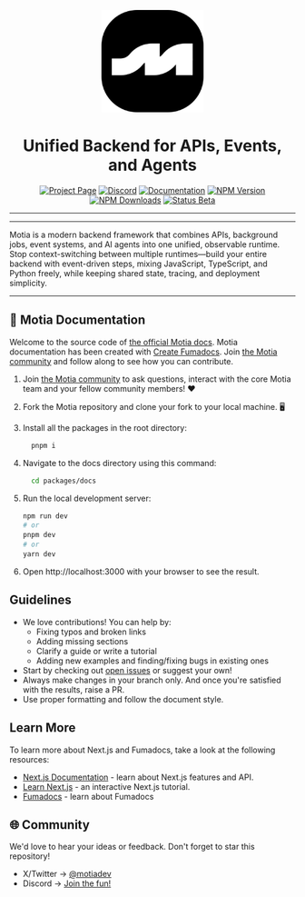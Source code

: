 <a name="readme-top"></a>

<div align="center">
  <img src="../../assets/PNGs/icon.png" alt="Logo" width="180">
  <h1 align="center"> Unified Backend for APIs, Events, and Agents </h1>
</div>

<div align="center">
  <a href="https://motia.dev"><img src="https://img.shields.io/badge/PROJECT-PAGE-FFE165?style=for-the-badge&labelColor=555555" alt="Project Page"></a>
  <a href="https://discord.gg/nJFfsH5d6v"><img src="https://img.shields.io/badge/DISCORD-JOIN%20US-9146FF?style=for-the-badge&labelColor=555555" alt="Discord"></a>
  <a href="https://motia.dev/docs"><img src="https://img.shields.io/badge/DOCS-READ%20NOW-000000?style=for-the-badge&labelColor=555555" alt="Documentation"></a>
  <a href="https://www.npmjs.com/package/motia"><img src="https://img.shields.io/npm/v/motia?style=for-the-badge&label=NPM&labelColor=555555&color=CB3837" alt="NPM Version"></a>
  <a href="https://www.npmjs.com/package/motia"><img src="https://img.shields.io/npm/dt/motia?style=for-the-badge&label=DOWNLOADS&labelColor=555555&color=CB3837" alt="NPM Downloads"></a>
  <a href="#"><img src="https://img.shields.io/badge/STATUS-BETA-FFE165?style=for-the-badge&labelColor=555555" alt="Status Beta"></a>
  <hr>
</div>

---

Motia is a modern backend framework that combines APIs, background jobs, event systems, and AI agents into one unified, observable runtime. Stop context-switching between multiple runtimes—build your entire backend with event-driven steps, mixing JavaScript, TypeScript, and Python freely, while keeping shared state, tracing, and deployment simplicity.

---

## 📝 Motia Documentation

Welcome to the source code of [the official Motia docs](http://motia.dev/docs/).
Motia documentation has been created with [Create Fumadocs](https://github.com/fuma-nama/fumadocs). Join [the Motia community](https://discord.gg/m3XN23Kp) and follow along to see how you can contribute.

1. Join [the Motia community](https://discord.gg/m3XN23Kp) to ask questions, interact with the core Motia team and your fellow community members! ❤️
2. Fork the Motia repository and clone your fork to your local machine. 🖥️
3. Install all the packages in the root directory:

   ```bash
     pnpm i
   ```

4. Navigate to the docs directory using this command:

   ```bash
     cd packages/docs
   ```

5. Run the local development server:

   ```bash
   npm run dev
   # or
   pnpm dev
   # or
   yarn dev
   ```

6. Open http://localhost:3000 with your browser to see the result.

## Guidelines

- We love contributions! You can help by:
  - Fixing typos and broken links
  - Adding missing sections
  - Clarify a guide or write a tutorial
  - Adding new examples and finding/fixing bugs in existing ones
- Start by checking out [open issues](https://github.com/MotiaDev/motia/labels/documentation) or suggest your own!
- Always make changes in your branch only. And once you're satisfied with the results, raise a PR.
- Use proper formatting and follow the document style.

## Learn More

To learn more about Next.js and Fumadocs, take a look at the following
resources:

- [Next.js Documentation](https://nextjs.org/docs) - learn about Next.js
  features and API.
- [Learn Next.js](https://nextjs.org/learn) - an interactive Next.js tutorial.
- [Fumadocs](https://fumadocs.vercel.app) - learn about Fumadocs

## 🌐 Community

We'd love to hear your ideas or feedback. Don't forget to star this repository!

- X/Twitter -> [@motiadev](https://x.com/motiadev)
- Discord -> [Join the fun!](https://discord.gg/m3XN23Kp)
